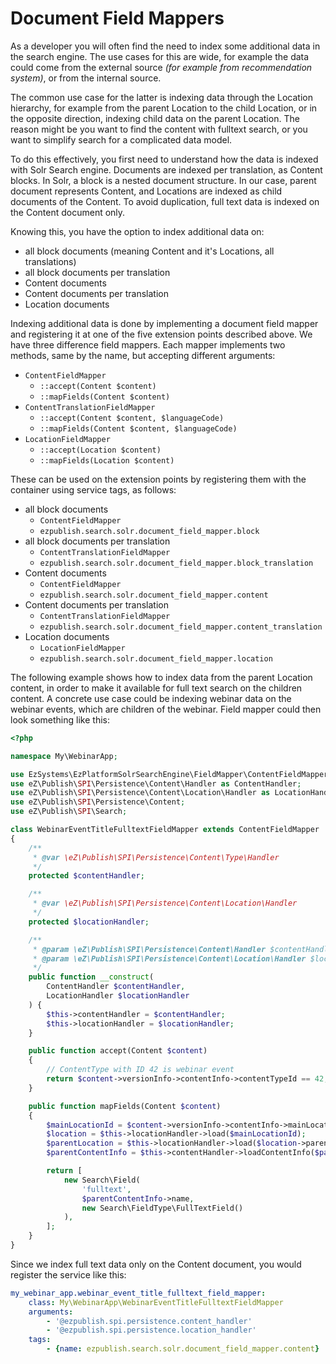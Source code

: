 # Document Field Mappers

As a developer you will often find the need to index some additional data in the search engine. The
use cases for this are wide, for example the data could come from the external source _(for example
from recommendation system)_, or from the internal source.

The common use case for the latter is indexing data through the Location hierarchy, for example from
the parent Location to the child Location, or in the opposite direction, indexing child data on the
parent Location. The reason might be you want to find the content with fulltext search, or you want
to simplify search for a complicated data model.

To do this effectively, you first need to understand how the data is indexed with Solr Search
engine. Documents are indexed per translation, as Content blocks. In Solr, a block is a nested
document structure. In our case, parent document represents Content, and Locations are indexed as
child documents of the Content. To avoid duplication, full text data is indexed on the Content
document only.

Knowing this, you have the option to index additional data on:

- all block documents (meaning Content and it's Locations, all translations)
- all block documents per translation
- Content documents
- Content documents per translation
- Location documents

Indexing additional data is done by implementing a document field mapper and registering it at one
of the five extension points described above. We have three difference field mappers. Each mapper
implements two methods, same by the name, but accepting different arguments:

- `ContentFieldMapper`
    - `::accept(Content $content)`
    - `::mapFields(Content $content)`
- `ContentTranslationFieldMapper`
    - `::accept(Content $content, $languageCode)`
    - `::mapFields(Content $content, $languageCode)`
- `LocationFieldMapper`
    - `::accept(Location $content)`
    - `::mapFields(Location $content)`

These can be used on the extension points by registering them with the container using service tags,
as follows:

- all block documents
    - `ContentFieldMapper`
    - `ezpublish.search.solr.document_field_mapper.block`
- all block documents per translation
    - `ContentTranslationFieldMapper`
    - `ezpublish.search.solr.document_field_mapper.block_translation`
- Content documents
    - `ContentFieldMapper`
    - `ezpublish.search.solr.document_field_mapper.content`
- Content documents per translation
    - `ContentTranslationFieldMapper`
    - `ezpublish.search.solr.document_field_mapper.content_translation`
- Location documents
    - `LocationFieldMapper`
    - `ezpublish.search.solr.document_field_mapper.location`

The following example shows how to index data from the parent Location content, in order to make it
available for full text search on the children content. A concrete use case could be indexing
webinar data on the webinar events, which are children of the webinar. Field mapper could then look
something like this:

```php
<?php

namespace My\WebinarApp;

use EzSystems\EzPlatformSolrSearchEngine\FieldMapper\ContentFieldMapper;
use eZ\Publish\SPI\Persistence\Content\Handler as ContentHandler;
use eZ\Publish\SPI\Persistence\Content\Location\Handler as LocationHandler;
use eZ\Publish\SPI\Persistence\Content;
use eZ\Publish\SPI\Search;

class WebinarEventTitleFulltextFieldMapper extends ContentFieldMapper
{
    /**
     * @var \eZ\Publish\SPI\Persistence\Content\Type\Handler
     */
    protected $contentHandler;

    /**
     * @var \eZ\Publish\SPI\Persistence\Content\Location\Handler
     */
    protected $locationHandler;

    /**
     * @param \eZ\Publish\SPI\Persistence\Content\Handler $contentHandler
     * @param \eZ\Publish\SPI\Persistence\Content\Location\Handler $locationHandler
     */
    public function __construct(
        ContentHandler $contentHandler,
        LocationHandler $locationHandler
    ) {
        $this->contentHandler = $contentHandler;
        $this->locationHandler = $locationHandler;
    }

    public function accept(Content $content)
    {
        // ContentType with ID 42 is webinar event
        return $content->versionInfo->contentInfo->contentTypeId == 42;
    }

    public function mapFields(Content $content)
    {
        $mainLocationId = $content->versionInfo->contentInfo->mainLocationId;
        $location = $this->locationHandler->load($mainLocationId);
        $parentLocation = $this->locationHandler->load($location->parentId);
        $parentContentInfo = $this->contentHandler->loadContentInfo($parentLocation->contentId);

        return [
            new Search\Field(
                'fulltext',
                $parentContentInfo->name,
                new Search\FieldType\FullTextField()
            ),
        ];
    }
}
```

Since we index full text data only on the Content document, you would register the service like
this:

```yaml
my_webinar_app.webinar_event_title_fulltext_field_mapper:
    class: My\WebinarApp\WebinarEventTitleFulltextFieldMapper
    arguments:
        - '@ezpublish.spi.persistence.content_handler'
        - '@ezpublish.spi.persistence.location_handler'
    tags:
        - {name: ezpublish.search.solr.document_field_mapper.content}
```
